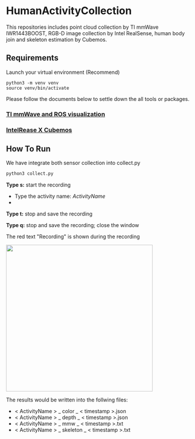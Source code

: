 # HumanActivityCollection

This repositories includes point cloud collection by TI mmWave IWR1443BOOST, RGB-D image collection by Intel RealSense, human body join and skeleton estimation by Cubemos. 




## Requirements
Launch your virtual environment (Recommend)
```
python3 -m venv venv
source venv/bin/activate
```
Please follow the documents below to settle down the all tools or packages.
### [TI mmWave and ROS visualization](https://hackmd.io/kmnOAiLEQkSf0WQ2C_sClQ)
### [IntelRease X Cubemos](https://hackmd.io/U6MzT9rPS82ut7Q6Tfsd3Q)


## How To Run
We have integrate both sensor collection into collect.py
```python
python3 collect.py
```
**Type s:** start the recording
  - Type the activity name: *ActivityName*
  - 
**Type t:** stop and save the recording

**Type q:** stop and save the recording; close the window

The red text "Recording" is shown during the recording

<img width="400" src="https://user-images.githubusercontent.com/15339223/121655354-2143d000-cad1-11eb-9c30-0eef02665fcd.png">

The results would be written into the follwing files:
- < ActivityName > _ color _ < timestamp >.json
- < ActivityName > _ depth _ < timestamp >.json
- < ActivityName > _ mmw _ < timestamp >.txt
- < ActivityName > _ skeleton _ < timestamp >.txt

